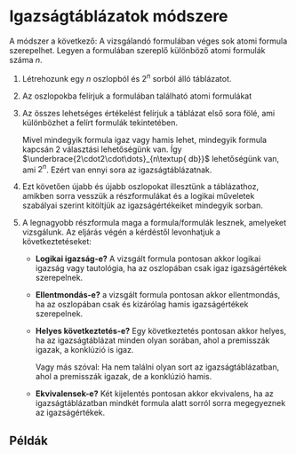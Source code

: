 # Igazságtáblázatok módszere

A módszer a következő: A vizsgálandó formulában véges sok atomi formula szerepelhet. Legyen a formulában szereplő különböző atomi formulák száma $n$.

1. Létrehozunk egy $n$ oszlopból és $2^n$ sorból álló táblázatot.
2. Az oszlopokba felírjuk a formulában található atomi formulákat
3. Az összes lehetséges értékelést felírjuk a táblázat első sora fölé, ami különbözhet a felírt formulák tekintetében. 

    Mivel mindegyik formula igaz vagy hamis lehet, mindegyik formula kapcsán 2 választási lehetőségünk van. Így $\underbrace{2\cdot2\cdot\dots}_{n\textup{ db}}$ lehetőségünk van, ami $2^n$. Ezért van ennyi sora az igazságtáblázatnak.

4. Ezt követően újabb és újabb oszlopokat illesztünk a táblázathoz, amikben sorra vesszük a részformulákat és a logikai műveletek szabályai szerint kitöltjük az igazságértékeiket mindegyik sorban.
5. A legnagyobb részformula maga a formula/formulák lesznek, amelyeket vizsgálunk. Az eljárás végén a kérdéstől levonhatjuk a következtetéseket:

    - **Logikai igazság-e?** A vizsgált formula pontosan akkor logikai igazság vagy tautológia, ha az oszlopában csak igaz igazságértékek szerepelnek. 
    - **Ellentmondás-e?** a vizsgált formula pontosan akkor ellentmondás, ha az oszlopában csak és kizárólag hamis igazságértékek szerepelnek.
    - **Helyes következtetés-e?** Egy következtetés pontosan akkor helyes, ha az igazságtáblázat minden olyan sorában, ahol a premisszák igazak, a konklúzió is igaz. 

        Vagy más szóval: Ha nem találni olyan sort az igazságtáblázatban, ahol a premisszák igazak, de a konklúzió hamis.
    - **Ekvivalensek-e?** Két kijelentés pontosan akkor ekvivalens, ha az igazságtáblázatban mindkét formula alatt sorról sorra megegyeznek az igazságértékek.

## Példák